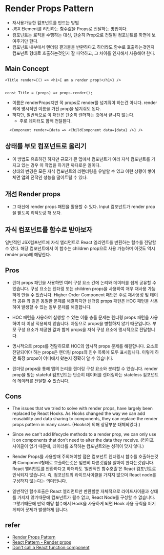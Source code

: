# Render Props Pattern

- 재사용가능한 컴포넌트를 만드는 방법
- JSX Element를 리턴하는 함수값을 Props로 전달하는 방법이다.
- 컴포넌트는 로직을 수행하는 대신, 단순히 Prop으로 전달된 컴포넌트를 화면에 보여주기만 한다.
- 컴포넌트 내부에서 렌더링 결과물을 반환하다고 하더라도 함수로 호출하는것인지 컴포넌트 형태로 호출하는것인지 잘 파악하고, 그 차이를 인지해서 사용해야 한다.

## Main Concept

```tsx
<Title render={() => <h1>I am a render prop!</h1>} />


const Title = (props) => props.render();
```

- 이름은 renderProps지만 꼭 props로 render를 넘겨줘야 하는건 아니다. render외에 명시적인 이름을 가진 prop을 넘겨줘도 된다.
- 하지만, 일반적으로 이 패턴은 단순히 렌더하는 것에서 끝나지 않는다. 
  - 주로 데이터도 함깨 전달된다.


```tsx
  <Component render={data => <ChildComponent data={data} />} />
```

## 상태를 부모 컴포넌트로 올리기
- 이 방법도 유효하긴 하지만 규모가 큰 앱에서 컴포넌트가 여러 자식 컴포넌트를 가지고 있는 경우 이 작업을 하기란 까다로운 일이다.
- 상태의 변경은 모든 자식 컴포넌트의 리렌더링을 유발할 수 있고 이런 상황이 쌓이체면 앱의 전적인 성능을 떨어트릴 수 있다.

## 개선 Render props
- 그 대신에 render props 패턴을 활용할 수 있다. Input 컴포넌트가 render prop을 받도록 리펙토링 해 보자.

## 자식 컴포넌트를 함수로 받아보자
일반적인 JSX컴포넌트에 자식 엘리먼트로 React 엘리먼트를 반환하는 함수를 전달할 수 있다. 해당 컴포넌트에서 이 함수는 children prop으로 사용 가능하며 이것도 역시 render prop에 해당한다.


## Pros
- 렌더 props 패턴을 사용하면 여러 구성 요소 간에 논리와 데이터를 쉽게 공유할 수 있습니다. 구성 요소는 렌더링 또는 children props을 사용하여 매우 재사용 가능하게 만들 수 있습니다. Higher Order Component 패턴은 주로 재사용성 및 데이터 공유 와 같은 동일한 문제를 해결하지만 렌더링 props 패턴은 HOC 패턴을 사용하여 발생할 수 있는 일부 문제를 해결합니다.

- HOC 패턴을 사용하여 실행할 수 있는 이름 충돌 문제는 렌더링 props 패턴을 사용하여 더 이상 적용되지 않습니다. 자동으로 props을 병합하지 않기 때문입니다. 부모 구성 요소가 제공한 값과 함께 props을 자식 구성 요소에 명시적으로 전달합니다.

- 명시적으로 props를 전달하므로 HOC의 암시적 props 문제를 해결합니다. 요소로 전달되어야 하는 props은 렌더링 props의 인수 목록에 모두 표시됩니다. 이렇게 하면 특정 props이 어디에서 왔는지 정확히 알 수 있습니다.

- 렌더링 props을 통해 앱의 논리를 렌더링 구성 요소와 분리할 수 있습니다. render prop을 받는 stateful 컴포넌트는 단순히 데이터를 렌더링하는 stateless 컴포넌트에 데이터를 전달할 수 있습니다.



## Cons

- The issues that we tried to solve with render props, have largely been replaced by React Hooks. As Hooks changed the way we can add reusability and data sharing to components, they can replace the render props pattern in many cases. (Hooks에 의해 상당부분 대체되었다.)

- Since we can't add lifecycle methods to a render prop, we can only use it on components that don't need to alter the data they receive. (러이프 사이클이 없기 때문에, 데이터를 조작하는 컴포넌트와는 성격이 맞지 않다.)

- Render Props를 사용할때 주의해야할 점은 컴포넌트 렌더링시 함수를 호출하는것과 Component형태로 호출하는것은 엄연히 다른것임을 알아야 한다는것입니다. React 엘리먼트를 반환하다고 하더라도 ‘일반적인 함수호출’은 React 컴포넌트로 인식되지 않습니다. 즉, 컴포넌트의 라이프사이클을 가지지 않으며 React node를 구성하지 않는다는 의미입니다.

- 일반적인 함수호출은 React 엘리먼트만 반환할뿐 자체적으로 라이프사이클과 상태를 가지지 않기때문에 컴포넌트가 될수 없고, React Node를 구성할 수 없습니다. 그렇기때문에 만약 해당 함수에서 Hook을 사용하게 되면 Hook 사용 규칙을 어기게되어 문제가 발생하게 됩니다.


## refer

- [Render Props Pattern](https://www.patterns.dev/posts/render-props-pattern)
- [React Pattern - Render props](https://flowergeoji.me/react/react-pattern-render-props/)
- [Don't call a React function component](https://kentcdodds.com/blog/dont-call-a-react-function-component)